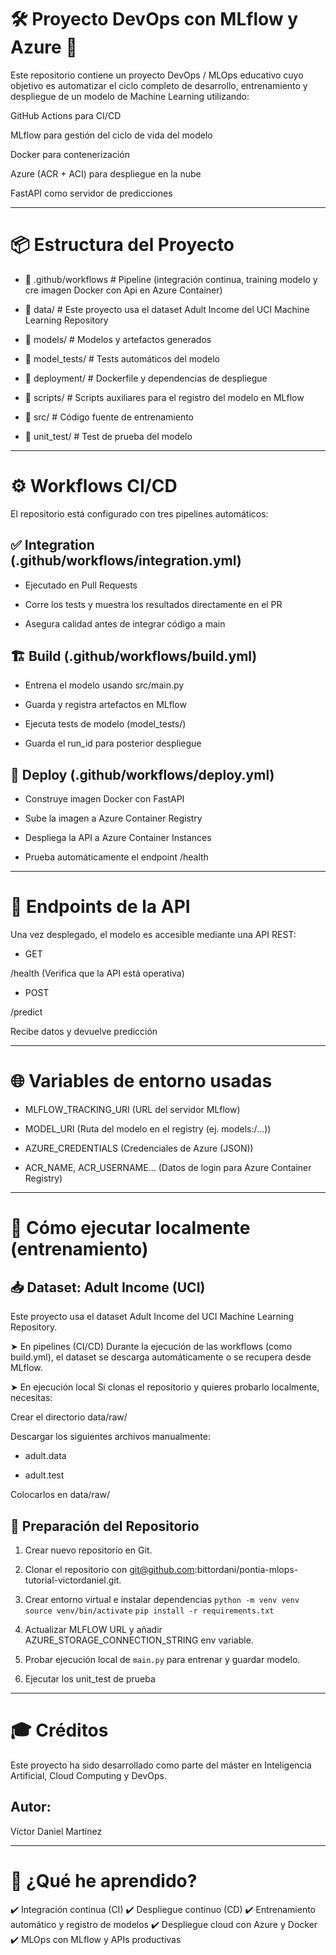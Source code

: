 # 🛠️ Proyecto DevOps con MLflow y Azure 🚀

Este repositorio contiene un proyecto DevOps / MLOps educativo cuyo objetivo es automatizar el ciclo completo de desarrollo, entrenamiento y despliegue de un modelo de Machine Learning utilizando:

GitHub Actions para CI/CD

MLflow para gestión del ciclo de vida del modelo

Docker para contenerización

Azure (ACR + ACI) para despliegue en la nube

FastAPI como servidor de predicciones

---

# 📦 Estructura del Proyecto

- 📁 .github/workflows      # Pipeline (integración continua, training modelo y cre imagen Docker con Api en Azure Container)

- 📁 data/                  # Este proyecto usa el dataset Adult Income del UCI Machine Learning Repository

- 📁 models/                # Modelos y artefactos generados

- 📁 model_tests/           # Tests automáticos del modelo

- 📁 deployment/            # Dockerfile y dependencias de despliegue

- 📁 scripts/               # Scripts auxiliares para el registro del modelo en MLflow

- 📁 src/                   # Código fuente de entrenamiento

- 📁 unit_test/             # Test de prueba del modelo

---

# ⚙️ Workflows CI/CD

El repositorio está configurado con tres pipelines automáticos:

## ✅ Integration (.github/workflows/integration.yml)

- Ejecutado en Pull Requests

- Corre los tests y muestra los resultados directamente en el PR

- Asegura calidad antes de integrar código a main


## 🏗️ Build (.github/workflows/build.yml)

- Entrena el modelo usando src/main.py

- Guarda y registra artefactos en MLflow

- Ejecuta tests de modelo (model_tests/)

- Guarda el run_id para posterior despliegue

## 🚀 Deploy (.github/workflows/deploy.yml)

- Construye imagen Docker con FastAPI

- Sube la imagen a Azure Container Registry

- Despliega la API a Azure Container Instances

- Prueba automáticamente el endpoint /health

---

# 🔮 Endpoints de la API

Una vez desplegado, el modelo es accesible mediante una API REST:

- GET

/health (Verifica que la API está operativa)

- POST

/predict

Recibe datos y devuelve predicción

---

# 🌐 Variables de entorno usadas

- MLFLOW_TRACKING_URI (URL del servidor MLflow)

- MODEL_URI (Ruta del modelo en el registry (ej. models:/...))

- AZURE_CREDENTIALS (Credenciales de Azure (JSON))

- ACR_NAME, ACR_USERNAME... (Datos de login para Azure Container Registry)

---

# 🧶 Cómo ejecutar localmente (entrenamiento)


## 📥 Dataset: Adult Income (UCI)
Este proyecto usa el dataset Adult Income del UCI Machine Learning Repository.

➤ En pipelines (CI/CD)
Durante la ejecución de las workflows (como build.yml), el dataset se descarga automáticamente o se recupera desde MLflow.

➤ En ejecución local
Si clonas el repositorio y quieres probarlo localmente, necesitas:

Crear el directorio data/raw/

Descargar los siguientes archivos manualmente:

- adult.data

- adult.test

Colocarlos en data/raw/

## 🔧 Preparación del Repositorio

1. Crear nuevo repositorio en Git.
2. Clonar el repositorio con git@github.com:bittordani/pontia-mlops-tutorial-victordaniel.git.
3. Crear entorno virtual e instalar dependencias
    `python -m venv venv`
    `source venv/bin/activate`
    `pip install -r requirements.txt`

4. Actualizar MLFLOW URL y añadir AZURE_STORAGE_CONNECTION_STRING env variable.
5. Probar ejecución local de `main.py` para entrenar y guardar modelo.
6. Ejecutar los unit_test de prueba

---


# 🎓 Créditos

Este proyecto ha sido desarrollado como parte del máster en Inteligencia Artificial, Cloud Computing y DevOps.

## Autor: 

Víctor Daniel Martínez

---

# 🧐 ¿Qué he aprendido?

✔️ Integración continua (CI)
✔️ Despliegue continuo (CD)
✔️ Entrenamiento automático y registro de modelos
✔️ Despliegue cloud con Azure y Docker
✔️ MLOps con MLflow y APIs productivas
